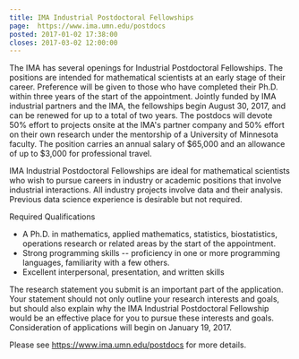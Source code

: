 ```yaml
---
title: IMA Industrial Postdoctoral Fellowships
page:  https://www.ima.umn.edu/postdocs
posted: 2017-01-02 17:38:00
closes: 2017-03-02 12:00:00
---
```


The IMA has several openings for Industrial Postdoctoral Fellowships. The positions are intended for mathematical scientists at an early stage of their career. Preference will be given to those who have completed their Ph.D. within three years of the start of the appointment. Jointly funded by IMA industrial partners and the IMA, the fellowships begin August 30, 2017, and can be renewed for up to a total of two years. The postdocs will devote 50% effort to projects onsite at the IMA's partner company and 50% effort on their own research under the mentorship of a University of Minnesota faculty. The position carries an annual salary of $65,000 and an allowance of up to $3,000 for professional travel.

IMA Industrial Postdoctoral Fellowships are ideal for mathematical scientists who wish to pursue careers in industry or academic positions that involve industrial interactions. All industry projects involve data and their analysis. Previous data science experience is desirable but not required.

Required Qualifications  

* A Ph.D. in mathematics, applied mathematics, statistics, biostatistics, operations research or related areas by the start of the appointment.  
* Strong programming skills -- proficiency in one or more programming languages, familiarity with a few others.  
* Excellent interpersonal, presentation, and written skills  

The research statement you submit is an important part of the application. Your statement should not only outline your research interests and goals, but should also explain why the IMA Industrial Postdoctoral Fellowship would be an effective place for you to pursue these interests and goals.
Consideration of applications will begin on January 19, 2017.

Please see <https://www.ima.umn.edu/postdocs> for more details. 

